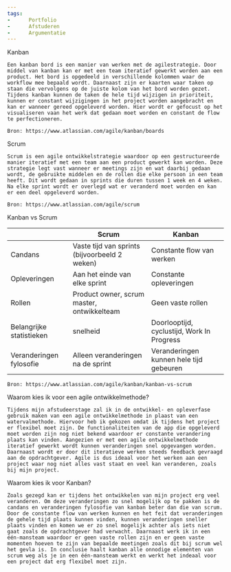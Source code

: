 ```yaml
---
tags:
-      Portfolio
-      Afstuderen
-      Argumentatie
---
```


Kanban

    Een kanban bord is een manier van werken met de agilestrategie. Door middel van kanban kan er met een team iteratief gewerkt worden aan een product. Het bord is opgedeeld in verschillende kolommen waar de workflow mee bepaald wordt. Daarnaast zijn er kaarten waar taken op staan die vervolgens op de juiste kolom van het bord worden gezet. Tijdens kanban kunnen de taken de hele tijd wijzigen in prioriteit, kunnen er constant wijzigingen in het project worden aangebracht en kan er wanneer gereed opgeleverd worden. Hier wordt er gefocust op het visualiseren vaan het werk dat gedaan moet worden en constant de flow te perfectioneren. 

    Bron: https://www.atlassian.com/agile/kanban/boards

Scrum

    Scrum is een agile ontwikkelstrategie waardoor op een gestructureerde manier iteratief met een team aan een product gewerkt kan worden. Deze strategie legt vast wanneer er meetings zijn en wat daarbij gedaan wordt, de gebruikte middelen en de rollen die elke persoon in een team heeft. Dit wordt gedaan in sprints die duren tussen 1 week en 4 weken. Na elke sprint wordt er overlegd wat er veranderd moet worden en kan er een deel opgeleverd worden. 

    Bron: https://www.atlassian.com/agile/scrum

Kanban vs Scrum

|                          | Scrum                                         | Kanban                                     |
| ------------------------ | --------------------------------------------- | ------------------------------------------ |
| Candans                  | Vaste tijd van sprints (bijvoorbeeld 2 weken) | Constante flow van werken                  |
| Opleveringen             | Aan het einde van elke sprint                 | Constante opleveringen                     |
| Rollen                   | Product owner, scrum master, ontwikkelteam    | Geen vaste rollen                          |
| Belangrijke statistieken | snelheid                                      | Doorlooptijd, cyclustijd, Work In Progress |
| Veranderingen fylosofie  | Alleen veranderingen na de sprint             | Veranderingen kunnen hele tijd gebeuren    |

    Bron: https://www.atlassian.com/agile/kanban/kanban-vs-scrum

Waarom kies ik voor een agile ontwikkelmethode?

    Tijdens mijn afstudeerstage zal ik in de ontwikkel- en opleverfase gebruik maken van een agile ontwikkelmethode in plaast van een watervalmethode. Hiervoor heb ik gekozen omdat ik tijdens het project er flexibel moet zijn. De functionaliteiten van de app die opgeleverd moet worden zijn nog niet bekend waardoor er constante verandering plaats kan vinden. Aangezien er met een agile ontwikkelmethode iteratief gewerkt wordt kunnen veranderingen snel opgevangen worden. Daarnaast wordt er door dit iteratieve werken steeds feedback gevraagd aan de opdrachtgever. Agile is dus ideaal voor het werken aan een project waar nog niet alles vast staat en veel kan veranderen, zoals bij mijn project.

Waarom kies ik voor Kanban?

    Zoals gezegd kan er tijdens het ontwikkelen van mijn project erg veel veranderen. Om deze veranderingen zo snel mogelijk op te pakken is de candans en veranderingen fylosofie van kanban beter dan die van scrum. Door de constante flow van werken kunnen en het feit dat veranderingen de gehele tijd plaats kunnen vinden, kunnen veranderingen sneller plaats vinden en komen we er zo snel mogelijk achter als iets niet gaat zoals de opdrachtgever had verwacht. Daarnaast werk ik in een één-mansteam waardoor er geen vaste rollen zijn en er geen vaste momenten hoeven te zijn van bepaalde meetingen zoals dit bij scrum wel het gevla is. In conclusie haalt kanban alle onnodige elementen van scrum weg als je in een één-mansteam werkt en werkt het indeaal voor een project dat erg flexibel moet zijn.
